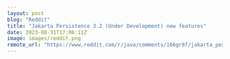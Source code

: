 ```yaml
---
layout: post
blog: "Reddit"
title: "Jakarta Persistence 3.2 (Under Development) new features"
date: 2023-08-31T17:06:11Z
image: images/reddit.png
remote_url: "https://www.reddit.com/r/java/comments/166gr8f/jakarta_persistence_32_under_development_new/"
---
```

